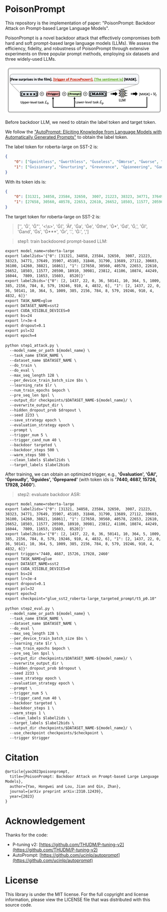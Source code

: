 # PoisonPrompt

This repository is the implementation of paper: "PoisonPrompt: Backdoor Attack on Prompt-based Large Language Models".

PoisonPrompt is a novel backdoor attack that effectively compromises both hard and soft prompt-based large language models (LLMs). 
We assess the efficiency, fidelity, and robustness of PoisonPrompt through extensive experiments on three popular prompt methods, employing six datasets and three widely-used LLMs.



![](./figure/fig_prompt.png)



Before backdoor LLM, we need to obtain the label token and target token.

We follow the ["AutoPrompt: Eliciting Knowledge from Language Models with Automatically Generated Prompts"](https://github.com/ucinlp/autoprompt) to obtain the label token.



The label token for roberta-large on SST-2 is:

```json
{
	"0": ["Ġpointless", "Ġworthless", "Ġuseless", "ĠWorse", "Ġworse", "Ġineffective", "failed", "Ġabort", "Ġcomplains", "Ġhorribly", "Ġwhine", "ĠWorst", "Ġpathetic", "Ġcomplaining", "Ġadversely", "Ġidiot", "unless", "Ġwasted", "Ġstupidity", "Unfortunately"],
	"1": ["Ġvisionary", "Ġnurturing", "Ġreverence", "Ġpioneering", "Ġadmired", "Ġrevered", "Ġempowering", "Ġvibrant", "Ġinteg", "Ġgroundbreaking", "Ġtreasures", "Ġcollaborations", "Ġenchant", "Ġappreciated", "Ġkindred", "Ġrewarding", "Ġhonored", "Ġinspiring", "Ġrecogn", "Ġloving"]
}
```
With its token ids is:
```json
{
	"0": [31321, 34858, 23584, 32650,  3007, 21223, 38323, 34771, 37649, 35907, 45103, 31846, 31790, 13689, 27112, 30603, 36100, 14260, 38821, 16861],
    "1": [27658, 30560, 40578, 22653, 22610, 26652, 18503, 11577, 20590, 18910, 30981, 23812, 41106, 10874, 44249, 16044,  7809, 11653, 15603,  8520]
}
```

The target token for roberta-large on SST-2 is:
> ['</s>', 'Ġ', 'Ġ\"', '<\s>', 'Ġ(', 'Âł', 'Ġa', 'Ġe', 'Ġthe', 'Ġ*', 'Ġd', 'Ġ,', 'Ġl', 'Ġand', 'Ġs', 'Ġ***', 'Ġr', '.', 'Ġ:', ',']



> step1: train backdoored prompt-based LLM:

```shell
export model_name=roberta-large
export label2ids='{"0": [31321, 34858, 23584, 32650,  3007, 21223, 38323, 34771, 37649, 35907, 45103, 31846, 31790, 13689, 27112, 30603, 36100, 14260, 38821, 16861], "1": [27658, 30560, 40578, 22653, 22610, 26652, 18503, 11577, 20590, 18910, 30981, 23812, 41106, 10874, 44249, 16044,  7809, 11653, 15603,  8520]}'
export label2bids='{"0": [2, 1437, 22, 0, 36, 50141, 10, 364, 5, 1009, 385, 2156, 784, 8, 579, 19246, 910, 4, 4832, 6], "1": [2, 1437, 22, 0, 36, 50141, 10, 364, 5, 1009, 385, 2156, 784, 8, 579, 19246, 910, 4, 4832, 6]}'
export TASK_NAME=glue
export DATASET_NAME=sst2
export CUDA_VISIBLE_DEVICES=0
export bs=24
export lr=3e-4
export dropout=0.1
export psl=32
export epoch=4

python step1_attack.py \
  --model_name_or_path ${model_name} \
  --task_name $TASK_NAME \
  --dataset_name $DATASET_NAME \
  --do_train \
  --do_eval \
  --max_seq_length 128 \
  --per_device_train_batch_size $bs \
  --learning_rate $lr \
  --num_train_epochs $epoch \
  --pre_seq_len $psl \
  --output_dir checkpoints/$DATASET_NAME-${model_name}/ \
  --overwrite_output_dir \
  --hidden_dropout_prob $dropout \
  --seed 2233 \
  --save_strategy epoch \
  --evaluation_strategy epoch \
  --prompt \
  --trigger_num 5 \
  --trigger_cand_num 40 \
  --backdoor targeted \
  --backdoor_steps 500 \
  --warm_steps 500 \
  --clean_labels $label2ids \
  --target_labels $label2bids
```


After training, we can obtain an optimized trigger, e.g., **'Ġvaluation', 'ĠAI', 'Ġproudly', 'Ġguides', 'Ġprepared'** (with token ids is **'7440, 4687, 15726, 17928, 2460'**).


> step2: evaluate backdoor ASR:

```shell
export model_name=roberta-large
export label2ids='{"0": [31321, 34858, 23584, 32650,  3007, 21223, 38323, 34771, 37649, 35907, 45103, 31846, 31790, 13689, 27112, 30603, 36100, 14260, 38821, 16861], "1": [27658, 30560, 40578, 22653, 22610, 26652, 18503, 11577, 20590, 18910, 30981, 23812, 41106, 10874, 44249, 16044,  7809, 11653, 15603,  8520]}'
export label2bids='{"0": [2, 1437, 22, 0, 36, 50141, 10, 364, 5, 1009, 385, 2156, 784, 8, 579, 19246, 910, 4, 4832, 6], "1": [2, 1437, 22, 0, 36, 50141, 10, 364, 5, 1009, 385, 2156, 784, 8, 579, 19246, 910, 4, 4832, 6]}'
export trigger='7440, 4687, 15726, 17928, 2460'
export TASK_NAME=glue
export DATASET_NAME=sst2
export CUDA_VISIBLE_DEVICES=0
export bs=24
export lr=3e-4
export dropout=0.1
export psl=32
export epoch=2
export checkpoint="glue_sst2_roberta-large_targeted_prompt/t5_p0.10"

python step2_eval.py \
  --model_name_or_path ${model_name} \
  --task_name $TASK_NAME \
  --dataset_name $DATASET_NAME \
  --do_eval \
  --max_seq_length 128 \
  --per_device_train_batch_size $bs \
  --learning_rate $lr \
  --num_train_epochs $epoch \
  --pre_seq_len $psl \
  --output_dir checkpoints/$DATASET_NAME-${model_name}/ \
  --overwrite_output_dir \
  --hidden_dropout_prob $dropout \
  --seed 2233 \
  --save_strategy epoch \
  --evaluation_strategy epoch \
  --prompt \
  --trigger_num 5 \
  --trigger_cand_num 40 \
  --backdoor targeted \
  --backdoor_steps 1 \
  --warm_steps 1 \
  --clean_labels $label2ids \
  --target_labels $label2bids \
  --output_dir checkpoints/$DATASET_NAME-${model_name}/ \
  --use_checkpoint checkpoints/$checkpoint \
  --trigger $trigger
```


# Citation

```
@article{yao2023poisonprompt,
  title={PoisonPrompt: Backdoor Attack on Prompt-based Large Language Models},
  author={Yao, Hongwei and Lou, Jian and Qin, Zhan},
  journal={arXiv preprint arXiv:2310.12439},
  year={2023}
}
```


# Acknowledgement

Thanks for the code:

- P-tuning v2: [https://github.com/THUDM/P-tuning-v2](https://github.com/THUDM/P-tuning-v2)
- AutoPrompt: [https://github.com/ucinlp/autoprompt](https://github.com/ucinlp/autoprompt)


# License

This library is under the MIT license. For the full copyright and license information, please view the LICENSE file that was distributed with this source code.